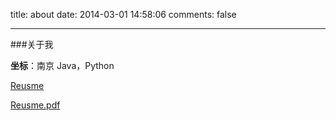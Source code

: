 title: about
date: 2014-03-01 14:58:06
comments: false

---
###关于我

**坐标**：南京
Java，Python


[Reusme](../resume.html "简历")

[Reusme.pdf](../resume.pdf "简历")
